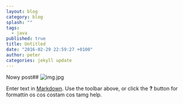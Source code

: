 ```yaml
---
layout: blog
category: blog
splash: ""
tags: 
  - java
published: true
title: Untitled
date: "2016-02-29 22:59:27 +0100"
author: peter
categories: jekyll update
---
```




Nowy post##
![img.jpg]({{site.baseurl}}/media/img.jpg)



Enter text in [Markdown](http://daringfireball.net/projects/markdown/). Use the toolbar above, or click the **?** button for formattin os cos costam cos tamg help.
